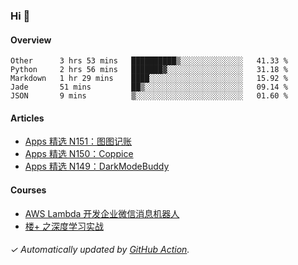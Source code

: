 ### Hi 👋

#### Overview

<!--START_SECTION:waka-->
```text
Other      3 hrs 53 mins   ██████████▒░░░░░░░░░░░░░░   41.33 % 
Python     2 hrs 56 mins   ███████▓░░░░░░░░░░░░░░░░░   31.18 % 
Markdown   1 hr 29 mins    ████░░░░░░░░░░░░░░░░░░░░░   15.92 % 
Jade       51 mins         ██▒░░░░░░░░░░░░░░░░░░░░░░   09.14 % 
JSON       9 mins          ▒░░░░░░░░░░░░░░░░░░░░░░░░   01.60 % 
```
<!--END_SECTION:waka-->

#### Articles

<!-- BLOG:START -->
- [Apps 精选 N151：图图记账](http://huhuhang.com/post/product-hunt/product-hunt-n151)
- [Apps 精选 N150：Coppice](http://huhuhang.com/post/product-hunt/product-hunt-n150)
- [Apps 精选 N149：DarkModeBuddy](http://huhuhang.com/post/product-hunt/product-hunt-n149)
<!-- BLOG:END -->

#### Courses

<!-- SYL:START -->
- [AWS Lambda 开发企业微信消息机器人](https://lanqiao.cn/courses/2868)
- [楼+ 之深度学习实战](https://lanqiao.cn/courses/2617)
<!-- SYL:END -->

###### ✓ Automatically updated by [GitHub Action](https://github.com/huhuhang/huhuhang/actions).
